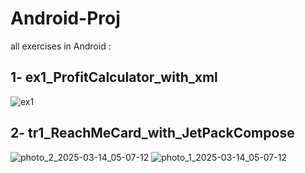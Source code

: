 # Android-Proj
all exercises in Android :

## 1- ex1_ProfitCalculator_with_xml
![ex1](https://github.com/user-attachments/assets/dc5c4c91-f890-412e-968d-fbd2e65f340d)

## 2- tr1_ReachMeCard_with_JetPackCompose
![photo_2_2025-03-14_05-07-12](https://github.com/user-attachments/assets/55cacf10-031d-4678-8973-31dffed070e3)
![photo_1_2025-03-14_05-07-12](https://github.com/user-attachments/assets/14ef39ac-76ba-4d90-8d74-1ffb4c902fad)

